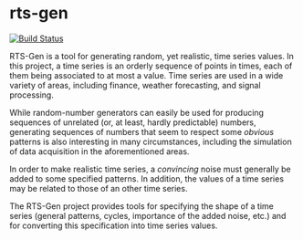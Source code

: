 # rts-gen

[![Build Status](https://travis-ci.org/cetic/rts-gen.svg?branch=master)](https://travis-ci.org/cetic/rts-gen)

RTS-Gen is a tool for generating random, yet realistic, time series values. In this project, a time series is an orderly sequence of
points in times, each of them being associated to at most a value. Time series are used in a wide variety of areas,
including finance, weather forecasting, and signal processing.

While random-number generators can easily be used for producing sequences of unrelated (or, at least, hardly predictable) numbers,
generating sequences of numbers that seem to respect some *obvious* patterns is also interesting in many circumstances,
including the simulation of data acquisition in the aforementioned areas.

In order to make realistic time series, a *convincing* noise must generally be added to some specified patterns.
In addition, the values of a time series may be related to those of an other time series.

The RTS-Gen project provides tools for specifying the shape of a time series (general patterns, cycles, importance of the added noise, etc.)
and for converting this specification into time series values.
